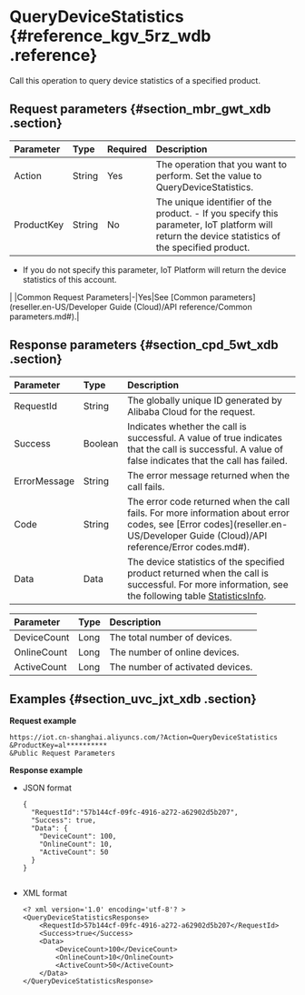 # QueryDeviceStatistics {#reference_kgv_5rz_wdb .reference}

Call this operation to query device statistics of a specified product.

## Request parameters {#section_mbr_gwt_xdb .section}

|Parameter|Type|Required|Description|
|:--------|:---|:-------|:----------|
|Action|String|Yes|The operation that you want to perform. Set the value to QueryDeviceStatistics.|
|ProductKey|String|No|The unique identifier of the product. -   If you specify this parameter, IoT platform will return the device statistics of the specified product.
-   If you do not specify this parameter, IoT Platform will return the device statistics of this account.

 |
|Common Request Parameters|-|Yes|See [Common parameters](reseller.en-US/Developer Guide (Cloud)/API reference/Common parameters.md#).|

## Response parameters {#section_cpd_5wt_xdb .section}

|Parameter|Type|Description|
|:--------|:---|:----------|
|RequestId|String|The globally unique ID generated by Alibaba Cloud for the request.|
|Success|Boolean|Indicates whether the call is successful. A value of true indicates that the call is successful. A value of false indicates that the call has failed.|
|ErrorMessage|String|The error message returned when the call fails.|
|Code|String|The error code returned when the call fails. For more information about error codes, see [Error codes](reseller.en-US/Developer Guide (Cloud)/API reference/Error codes.md#).|
|Data|Data|The device statistics of the specified product returned when the call is successful. For more information, see the following table [StatisticsInfo](#table_cc4_dxt_xdb).|

|Parameter|Type|Description|
|:--------|:---|:----------|
|DeviceCount|Long|The total number of devices.|
|OnlineCount|Long|The number of online devices.|
|ActiveCount|Long|The number of activated devices.|

## Examples {#section_uvc_jxt_xdb .section}

**Request example**

``` {#codeblock_jdy_z3b_fra}
https://iot.cn-shanghai.aliyuncs.com/?Action=QueryDeviceStatistics
&ProductKey=al**********
&Public Request Parameters
```

**Response example**

-   JSON format

    ``` {#codeblock_isn_yz2_xjk}
    {
      "RequestId":"57b144cf-09fc-4916-a272-a62902d5b207",
      "Success": true,
      "Data": {
        "DeviceCount": 100,
        "OnlineCount": 10,
        "ActiveCount": 50
      }
    }
    					
    ```

-   XML format

    ``` {#codeblock_bnb_5zh_4w0}
    <? xml version='1.0' encoding='utf-8'? >
    <QueryDeviceStatisticsResponse>
        <RequestId>57b144cf-09fc-4916-a272-a62902d5b207</RequestId>
        <Success>true</Success>
        <Data>
            <DeviceCount>100</DeviceCount>
            <OnlineCount>10</OnlineCount>
            <ActiveCount>50</ActiveCount>
        </Data>
    </QueryDeviceStatisticsResponse>
    ```


